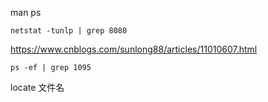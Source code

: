 man  ps

```
netstat -tunlp | grep 8080
```

https://www.cnblogs.com/sunlong88/articles/11010607.html

```
ps -ef | grep 1095
```

locate 文件名

